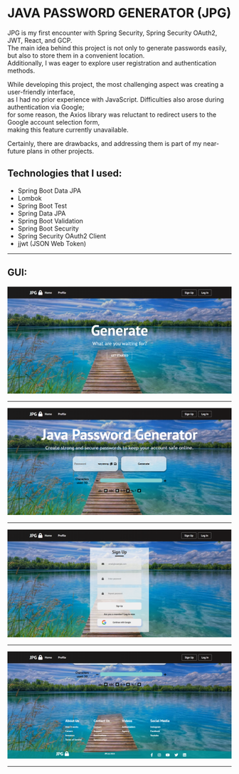 
# JAVA PASSWORD GENERATOR (JPG)
JPG is my first encounter with Spring Security, Spring Security OAuth2, JWT, React, and GCP.\
The main idea behind this project is not only to generate passwords easily,\
but also to store them in a convenient location.\
Additionally, I was eager to explore user registration and authentication methods.

While developing this project, the most challenging aspect was creating a user-friendly interface,\
as I had no prior experience with JavaScript. Difficulties also arose during authentication via Google;\
for some reason, the Axios library was reluctant to redirect users to the Google account selection form,\
making this feature currently unavailable.

Certainly, there are drawbacks, and addressing them is part of my near-future plans in other projects.


## Technologies that I used:
- Spring Boot Data JPA
- Lombok
- Spring Boot Test
- Spring Data JPA
- Spring Boot Validation
- Spring Boot Security
- Spring Security OAuth2 Client
- jjwt (JSON Web Token)

---
## GUI:

![home page](git%20images/img.png)

---

![Generate form](git%20images/img_1.png)

---

![Registration form](git%20images/img_2.png)

---

![footer](git%20images/img_3.png)

---

